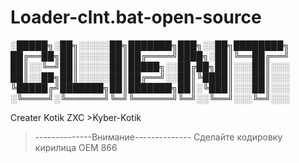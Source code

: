 # Loader-clnt.bat-open-source

░█████╗░██╗░░░░░██╗███████╗███╗░░██╗████████╗
██╔══██╗██║░░░░░██║██╔════╝████╗░██║╚══██╔══╝
██║░░╚═╝██║░░░░░██║█████╗░░██╔██╗██║░░░██║░░░
██║░░██╗██║░░░░░██║██╔══╝░░██║╚████║░░░██║░░░
╚█████╔╝███████╗██║███████╗██║░╚███║░░░██║░░░
░╚════╝░╚══════╝╚═╝╚══════╝╚═╝░░╚══╝░░░╚═╝░░░

Creater Kotik ZXC >Kyber-Kotik
 >--------------Внимание--------------
 >Сделайте кодировку кирилица OEM 866
